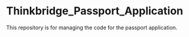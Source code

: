 # Thinkbridge_Passport_Application
This repository is for managing the code for the passport application.
